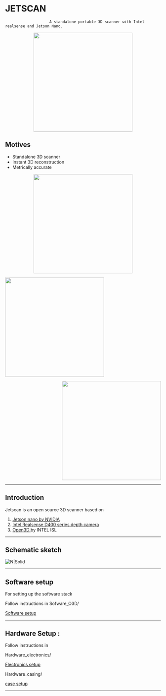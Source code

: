 #                                                    JETSCAN 

                        A standalone portable 3D scanner with Intel realsense and Jetson Nano. 
 

<p align="center">
 <img src="https://raw.githubusercontent.com/devshank3/JETSCAN/master/jetscan.JPG" width="320" />
</p>




## Motives 

* Standalone 3D scanner 
* Instant 3D reconstruction 
* Metrically accurate


<p align="center">
 <img src="https://raw.githubusercontent.com/devshank3/JETSCAN/master/Jetscan.jpeg" width="320" />
</p>


<p align="left">
 <img src="https://raw.githubusercontent.com/devshank3/JETSCAN/master/Scanned_result/34.jpg" width="320" />
</p>


<p align="right">
 <img src="https://raw.githubusercontent.com/devshank3/JETSCAN/master/Scanned_result/j1.jpg" width="320" />
</p>

----

## Introduction

Jetscan is an open source 3D scanner based on 

1. [Jetson nano by NVIDIA](https://developer.nvidia.com/embedded/jetson-nano-developer-kit)
2. [Intel Realsense D400 series depth camera](https://www.intelrealsense.com/depth-camera-d435i/)
3. [Open3D ](http://www.open3d.org/) by INTEL ISL

----


## Schematic sketch

![N|Solid]( https://github.com/devshank3/JetScan/blob/master/Schematic/Capture.PNG )


----
## Software setup



For setting up the software stack 

Follow instructions in Sofware_O3D/ 


[Software setup](https://github.com/devshank3/JetScan/blob/master/Software_O3D/Readme.md)



----

## Hardware Setup :

Follow instructions in 

Hardware_electronics/

[Electronics setup](https://github.com/devshank3/JetScan/blob/master/Hardware_electronics/Readme.md)

Hardware_casing/

[case setup](https://github.com/devshank3/JetScan/blob/master/Hardware_casing/Readme.md)


----



